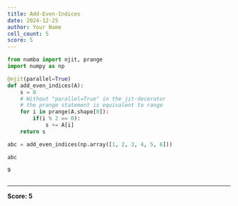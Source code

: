 ```yaml
---
title: Add-Even-Indices
date: 2024-12-25
author: Your Name
cell_count: 5
score: 5
---
```


```python
from numba import njit, prange
import numpy as np
```


```python
@njit(parallel=True)
def add_even_indices(A):
    s = 0
    # Without "parallel=True" in the jit-decorator
    # the prange statement is equivalent to range
    for i in prange(A.shape[0]):
        if(i % 2 == 0):
            s += A[i]
    return s
```


```python
abc = add_even_indices(np.array([1, 2, 3, 4, 5, 6]))
```


```python
abc
```




    9




```python

```


---
**Score: 5**